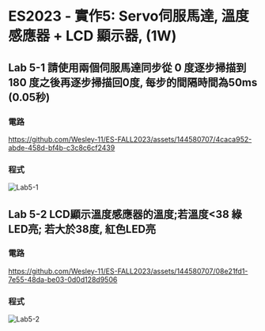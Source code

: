 # ES2023 - 實作5: Servo伺服馬達, 溫度感應器 + LCD 顯示器,  (1W)
## Lab 5-1 請使用兩個伺服馬達同步從 0 度逐步掃描到 180 度之後再逐步掃描回0度, 每步的間隔時間為50ms (0.05秒)
### 電路
https://github.com/Wesley-11/ES-FALL2023/assets/144580707/4caca952-abde-458d-bf4b-c3c8c6cf2439
### 程式
![Lab5-1](https://github.com/Wesley-11/ES-FALL2023/assets/144580707/f26774c3-ea46-4a26-ab7b-21dbdb0286f0)


## Lab 5-2 LCD顯示溫度感應器的溫度;若溫度<38 綠LED亮; 若大於38度, 紅色LED亮
### 電路
https://github.com/Wesley-11/ES-FALL2023/assets/144580707/08e21fd1-7e55-48da-be03-0d0d128d9506
### 程式
![Lab5-2](https://github.com/Wesley-11/ES-FALL2023/assets/144580707/687c238a-72d7-4dde-a7e5-5f894229fda1)
